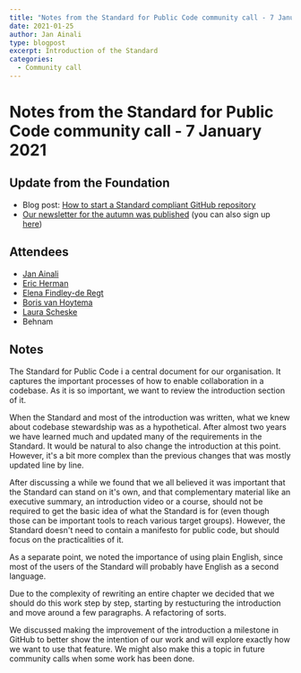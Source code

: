 ```yaml
---
title: "Notes from the Standard for Public Code community call - 7 January 2021"
date: 2021-01-25
author: Jan Ainali
type: blogpost
excerpt: Introduction of the Standard
categories:
  - Community call
---
```


# Notes from the Standard for Public Code community call - 7 January 2021

## Update from the Foundation

- Blog post: [How to start a Standard compliant GitHub repository](https://blog.publiccode.net/news/2020/12/09/how-to-start-a-standard-compliant-repository.html)
- [Our newsletter for the autumn was published](https://blog.publiccode.net/news/2020/12/02/autumn-2020-newsletter.html) (you can also sign up [here](https://forms.gle/gn7wR2Eaxbv5g1BF9))


## Attendees

* [Jan Ainali](https://publiccode.net/team/jan-ainali.html)
* [Eric Herman](https://publiccode.net/team/eric-herman.html)
* [Elena Findley-de Regt](https://publiccode.net/team/elena-findley-de-regt.html)
* [Boris van Hoytema](https://publiccode.net/team/boris-van-hoytema.html)
* [Laura Scheske](https://publiccode.net/team/laura-scheske.html)
* Behnam

## Notes

The Standard for Public Code i a central document for our organisation. It captures the important processes of how to enable collaboration in a codebase. As it is so important, we want to review the introduction section of it.

When the Standard and most of the introduction was written, what we knew about codebase stewardship was as a hypothetical. After almost two years we have learned much and updated many of the requirements in the Standard. It would be natural to also change the introduction at this point. However, it's a bit more complex than the previous changes that was mostly updated line by line.

After discussing a while we found that we all believed it was important that the Standard can stand on it's own, and that complementary material like an executive summary, an introduction video or a course, should not be required to get the basic idea of what the Standard is for (even though those can be important tools to reach various target groups). However, the Standard doesn't need to contain a manifesto for public code, but should focus on the practicalities of it.

As a separate point, we noted the importance of using plain English, since most of the users of the Standard will probably have English as a second language.

Due to the complexity of rewriting an entire chapter we decided that we should do this work step by step, starting by restucturing the introduction and move around a few paragraphs. A refactoring of sorts. 

We discussed making the improvement of the introduction a milestone in GitHub to better show the intention of our work and will explore exactly how we want to use that feature. We might also make this a topic in future community calls when some work has been done.
